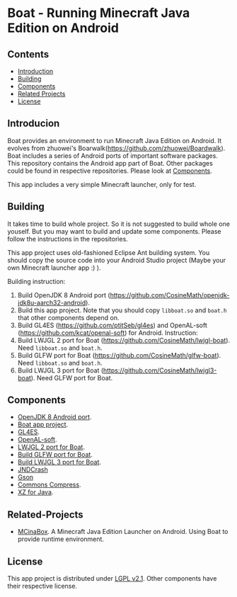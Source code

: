 # Boat - Running Minecraft Java Edition on Android

## Contents
- [Introduction](#Introduction)
- [Building](#Building)
- [Components](#Components)
- [Related Projects](#Related-Projects)
- [License](#License)

## Introducion
  Boat provides an environment to run Minecraft Java Edition on Android. It evolves from zhuowei's Boarwalk(https://github.com/zhuowei/Boardwalk). Boat includes a series of Android ports of important software packages.
This repository contains the Android app part of Boat. Other packages could be found in respective repositories. Please look at [Components](#Components).
  
  This app includes a very simple Minecraft launcher, only for test.
## Building  
  It takes time to build whole project. So it is not suggested to build whole one youself. But you may want to build and update some components. Please follow the instructions in the repositories.
  
  This app project uses old-fashioned Eclipse Ant building system. You should copy the source code into your Android Studio project (Maybe your own Minecraft launcher app :) ).
  
  Building instruction:
  1. Build OpenJDK 8 Android port (https://github.com/CosineMath/openjdk-jdk8u-aarch32-android).
  2. Build this app project. Note that you should copy `libboat.so` and `boat.h` that other components depend on.
  3. Build GL4ES (https://github.com/ptitSeb/gl4es) and OpenAL-soft (https://github.com/kcat/openal-soft) for Android.
     Instruction: 
  4. Build LWJGL 2 port for Boat (https://github.com/CosineMath/lwjgl-boat). Need `libboat.so` and `boat.h`.
  5. Build GLFW port for Boat (https://github.com/CosineMath/glfw-boat). Need `libboat.so` and `boat.h`.
  6. Build LWJGL 3 port for Boat (https://github.com/CosineMath/lwjgl3-boat). Need GLFW port for Boat.
  
## Components
  - [OpenJDK 8 Android port](https://github.com/CosineMath/openjdk-jdk8u-aarch32-android).
  - [Boat app project](https://github.com/CosineMath/BoatApp).
  - [GL4ES](https://github.com/ptitSeb/gl4es).
  - [OpenAL-soft](https://github.com/kcat/openal-soft). 
  - [LWJGL 2 port for Boat](https://github.com/CosineMath/lwjgl-boat).
  - [Build GLFW port for Boat](https://github.com/CosineMath/glfw-boat).
  - [Build LWJGL 3 port for Boat](https://github.com/CosineMath/lwjgl3-boat).
  - [JNDCrash](https://github.com/ivanarh/jndcrash)
  - [Gson](https://github.com/google/gson)
  - [Commons Compress](https://github.com/apache/commons-compress).
  - [XZ for Java](https://git.tukaani.org/?p=xz-java.git;a=summary).
  
## Related-Projects
  - [MCinaBox](https://github.com/longjunyu2/MCinaBox). A Minecraft Java Edition Launcher on Android. Using Boat to provide runtime environment.
  
## License
  This app project is distributed under [LGPL v2.1](http://www.gnu.org/licenses/old-licenses/lgpl-2.1.html). Other components have their respective license.
  
